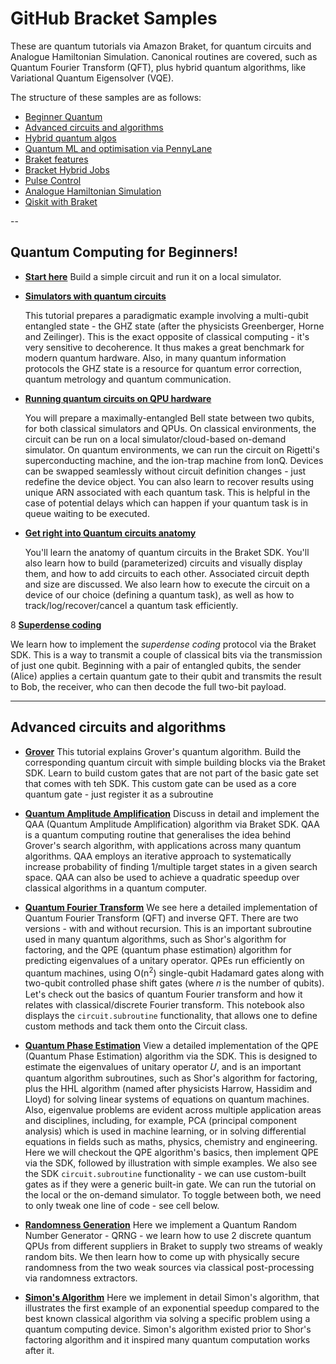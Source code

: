 # GitHub Bracket Samples

These are quantum tutorials via Amazon Braket, for quantum circuits and Analogue Hamiltonian Simulation. Canonical routines are covered, such as Quantum Fourier Transform (QFT), plus hybrid quantum algorithms, like Variational Quantum Eigensolver (VQE).

The structure of these samples are as follows:

- [Beginner Quantum](#simple)
- [Advanced circuits and algorithms](#advanced)
- [Hybrid quantum algos](#hybrid)
- [Quantum ML and optimisation via PennyLane](#pennylane)
- [Braket features](#braket)
- [Bracket Hybrid Jobs](#jobs)
- [Pulse Control](#pulse)
- [Analogue Hamiltonian Simulation](#ahs)
- [Qiskit with Braket](#qiskit)

--

## <a name="simple">Quantum Computing for Beginners!</a>

- [**Start here**](examples/getting_started/0_Getting_started/0_Getting_starated.ipynb)
  Build a simple circuit and run it on a local simulator.

- [**Simulators with quantum circuits**](examples/getting_started/1_Running_quantum_circuits_on_simulators/1_Running_quantum_circuits_on_simultors.ipynb)

  This tutorial prepares a paradigmatic example involving a multi-qubit entangled state - the GHZ state (after the physicists Greenberger, Horne and Zeilinger). This is the exact opposite of classical computing - it's very sensitive to decoherence. It thus makes a great benchmark for modern quantum hardware. Also, in many quantum information protocols the GHZ state is a resource for quantum error correction, quantum metrology and quantum communication.

- [**Running quantum circuits on QPU hardware**](examples/getting_started/2_Running_quantum_circuits_on_QPU_devices/2_Running_quantum_circuits_on_QPU_devices.ipynb)

  You will prepare a maximally-entangled Bell state between two qubits, for both classical simulators and QPUs.
  On classical environments, the circuit can be run on a local simulator/cloud-based on-demand simulator.
  On quantum environments, we can run the circuit on Rigetti's superconducting machine, and the ion-trap machine from IonQ. Devices can be swapped seamlessly without circuit definition changes - just redefine the device object. You can also learn to recover results using unique ARN associated with each quantum task. This is helpful in the case of potential delays which can happen if your quantum task is in queue waiting to be executed.

- [**Get right into Quantum circuits anatomy**](examples/getting_started?3_Deep_dive_into_the_anatomy_of_quantum_circuits/3_Deep_dive_into_the_anatomy_of_quantum_circuits.ipynb)

  You'll learn the anatomy of quantum circuits in the Braket SDK. You'll also learn how to build (parameterized) circuits and visually display them, and how to add circuits to each other. Associated circuit depth and size are discussed. We also learn how to execute the circuit on a device of our choice (defining a quantum task), as well as how to track/log/recover/cancel a quantum task efficiently.

8 [**Superdense coding**](examples/getting_started/4_Superdense_coding/4_Superdense_coding.ipynb)

We learn how to implement the _superdense coding_ protocol via the Braket SDK. This is a way to transmit a couple of classical bits via the transmission of just one qubit. Beginning with a pair of entangled qubits, the sender (Alice) applies a certain quantum gate to their qubit and transmits the result to Bob, the receiver, who can then decode the full two-bit payload.

---

## <a name="advanced">Advanced circuits and algorithms</a>

- [**Grover**](examples/advanced_circuits_algorithms/Grover/Grover.ipynb)
  This tutorial explains Grover's quantum algorithm. Build the corresponding quantum circuit with simple building blocks via the Braket SDK. Learn to build custom gates that are not part of the basic gate set that comes with teh SDK. This custom gate can be used as a core quantum gate - just register it as a subroutine

- [**Quantum Amplitude Amplification**](examples/advanced_circuits_algorithms/Quantum_Amplitude_Amplification/Quantum_Amplitude_Amplification.ipynb)
  Discuss in detail and implement the QAA (Quantum Amplitude Amplification) algorithm via Braket SDK. QAA is a quantum computing routine that generalises the idea behind Grover's search algorithm, with applications across many quantum algorithms. QAA employs an iterative approach to systematically increase probability of finding 1/multiple target states in a given search space. QAA can also be used to achieve a quadratic speedup over classical algorithms in a quantum computer.

- [**Quantum Fourier Transform**](examples/advanced_circuits_algorithms/Quantum_Fourier_Transform/Quantum_Fourier_Transform.ipynb)
  We see here a detailed implementation of Quantum Fourier Transform (QFT) and inverse QFT. There are two versions - with and without recursion. This is an important subroutine used in many quantum algorithms, such as Shor's algorithm for factoring, and the QPE (quantum phase estimation) algorithm for predicting eigenvalues of a unitary operator. QPEs run efficiently on quantum machines, using O(n<sup>2</sup>) single-qubit Hadamard gates along with two-qubit controlled phase shift gates (where 𝑛 is the number of qubits). Let's check out the basics of quantum Fourier transform and how it relates with classical/discrete Fourier transform. This notebook also displays the `circuit.subroutine` functionality, that allows one to define custom methods and tack them onto the Circuit class.

- [**Quantum Phase Estimation**](examples/advanced_circuits_algorithms/Quantum_Phase_Estimation/Quantum_Phase_Estimation.ipynb)
  View a detailed implementation of the QPE (Quantum Phase Estimation) algorithm via the SDK. This is designed to estimate the eigenvalues of unitary operator 𝑈, and is an important quantum algorithm subroutines, such as Shor's algorithm for factoring, plus the HHL algorithm (named after physicists Harrow, Hassidim and Lloyd) for solving linear systems of equations on quantum machines. Also, eigenvalue problems are evident across multiple application areas and disciplines, including, for example, PCA (principal component analysis) which is used in machine learning, or in solving differential equations in fields such as maths, physics, chemistry and engineering. Here we will checkout the QPE algorithm's basics, then implement QPE via the SDK, followed by illustration with simple examples. We also see the SDK `circuit.subroutine` functionality - we can use custom-built gates as if they were a generic built-in gate. We can run the tutorial on the local or the on-demand simulator. To toggle between both, we need to only tweak one line of code - see cell below.

- [**Randomness Generation**](examples/advanced_circuits_algorithms/Randomness/Randomness_Generation.ipynb)
  Here we implement a Quantum Random Number Generator - QRNG - we learn how to use 2 discrete quantum QPUs from different suppliers in Braket to supply two streams of weakly random bits. We then learn how to come up with physically secure randomness from the two weak sources via classical post-processing via randomness extractors.

- [**Simon's Algorithm**](examples/advanced_circuits_algorithms/Simons_Algorithm/Simons_Algorithm.ipynb)
  Here we implement in detail Simon's algorithm, that illustrates the first example of an exponential speedup compared to the best known classical algorithm via solving a specific problem using a quantum computing device. Simon's algorithm existed prior to Shor's factoring algorithm and it inspired many quantum computation works after it.
